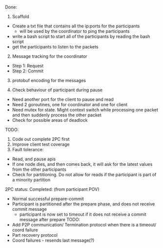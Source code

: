 Done:
1. Scaffold
  - Create a txt file that contains all the ip:ports for the participants
    - will be used by the coordinator to ping the participants
  - write a bash script to start all of the participants by reading the bash script
  - get the participants to listen to the packets

2. Message tracking for the coordinator
  - Step 1: Request
  - Step 2: Commit

3. protobuf encoding for the messages

4. Check behaviour of participant during pause
  - Need another port for the client to pause and read
  - Need 2 goroutines, one for coordinator and one for client
  - Need mutex for state. Might context switch while processing one packet and then suddenly process the other packet
  - Check for possible areas of deadlock

TODO:
1. Code out complete 2PC first
2. Improve client test coverage
3. Fault tolerance:
  - Read, and pause apis
  - If one node dies, and then comes back, it will ask for the latest values from the other participants
  - Check for partitioning. Do not allow for reads if the participant is part of a minority partition


2PC status:
Completed: (from participant POV)
- Normal successful prepare-commit
- Participant is partitioned after the prepare phase, and does not receive commit message
  - participant is now set to timeout if it does not receive a commit message after prepare
TODO:
- Add P2P communication/ Termination protocol when there is a timeout/ coord failure
- Part recovery protocol
- Coord failures - resends last message(?)


